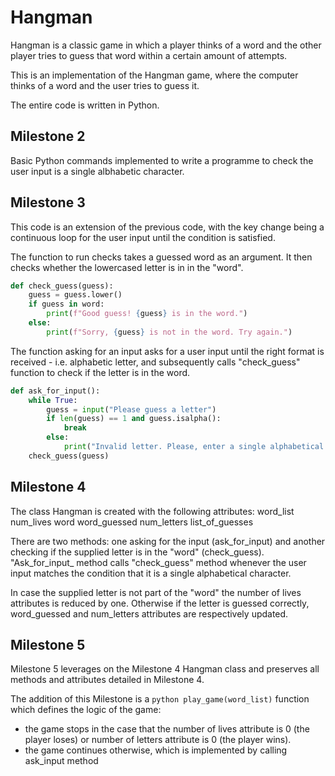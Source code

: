 # Hangman
Hangman is a classic game in which a player thinks of a word and the other player tries to guess that word within a certain amount of attempts.

This is an implementation of the Hangman game, where the computer thinks of a word and the user tries to guess it. 

The entire code is written in Python.

## Milestone 2
Basic Python commands implemented to write a programme to check the user input is a single albhabetic character.


## Milestone 3
This code is an extension of the previous code, with the key change being a continuous loop for the user input until the condition is satisfied.

The function to run checks takes a guessed word as an argument. It then checks whether the lowercased letter is in in the "word". 

```python
def check_guess(guess):
    guess = guess.lower()
    if guess in word:
        print(f"Good guess! {guess} is in the word.")
    else:
        print(f"Sorry, {guess} is not in the word. Try again.")
```

The function asking for an input asks for a user input until the right format is received - i.e. alphabetic letter, and subsequently calls "check_guess" function to check if the letter is in the word.

```python
def ask_for_input():
    while True:
        guess = input("Please guess a letter")
        if len(guess) == 1 and guess.isalpha():
            break
        else:
            print("Invalid letter. Please, enter a single alphabetical character.")
    check_guess(guess)
```

## Milestone 4
The class Hangman is created with the following attributes:
    word_list
    num_lives
    word
    word_guessed
    num_letters 
    list_of_guesses 

There are two methods: one asking for the input (ask_for_input) and another checking if the supplied letter is in the "word" (check_guess). "Ask_for_input_ method calls "check_guess" method whenever the user input matches the condition that it is a single alphabetical character.

In case the supplied letter is not part of the "word" the number of lives attributes is reduced by one. Otherwise if the letter is guessed correctly, word_guessed and num_letters attributes are respectively updated. 

## Milestone 5
Milestone 5 leverages on the Milestone 4 Hangman class and preserves all methods and attributes detailed in Milestone 4.

The addition of this Milestone is a ```python play_game(word_list)``` function which defines the logic of the game:
- the game stops in the case that the number of lives attribute is 0 (the player loses) or number of letters attribute is 0 (the player wins). 
- the game continues otherwise, which is implemented by calling ask_input method